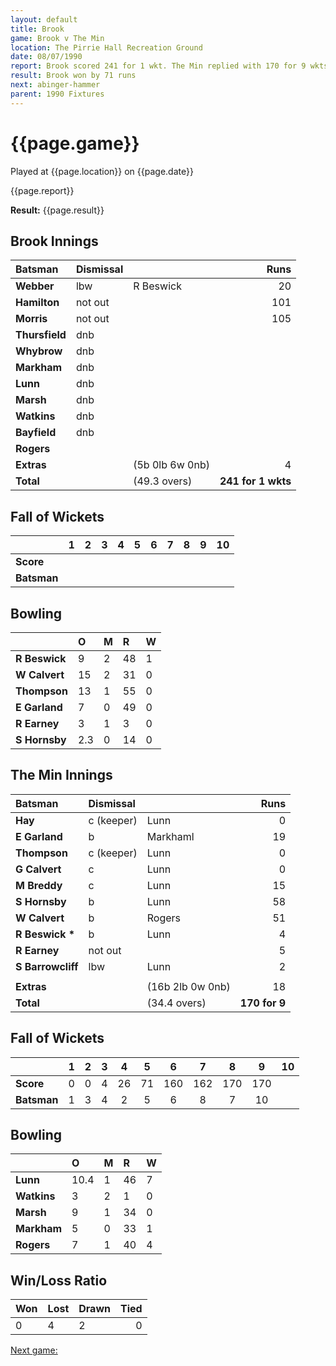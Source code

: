 ```yaml
---
layout: default
title: Brook
game: Brook v The Min
location: The Pirrie Hall Recreation Ground
date: 08/07/1990
report: Brook scored 241 for 1 wkt. The Min replied with 170 for 9 wkts (all out)
result: Brook won by 71 runs
next: abinger-hammer
parent: 1990 Fixtures
---
```


# {{page.game}}

Played at {{page.location}} on {{page.date}}

{{page.report}}

**Result:** {{page.result}}

## Brook Innings

| Batsman | Dismissal |  | Runs |
|:---|:---|---|---:|
| **Webber** | lbw | R Beswick | 20 | 
| **Hamilton** | not out |  | 101 | 
| **Morris** | not out |  | 105 | 
| **Thursfield** | dnb |  |  | 
| **Whybrow** | dnb |  |  | 
| **Markham** | dnb |  |  |
| **Lunn** | dnb |  |  | 
| **Marsh** | dnb |  |  |
| **Watkins** | dnb |  |  | 
| **Bayfield** | dnb |  |  | 
| **Rogers** |  |  |  |
| **Extras** | | (5b 0lb 6w 0nb) | 4 | 
| **Total** | | (49.3 overs) | **241 for 1 wkts** | 

## Fall of Wickets

| | 1 | 2 | 3 | 4 | 5 | 6 | 7 | 8 | 9 | 10 |
|---|:---:|:---:|:---:|:---:|:---:|:---:|:---:|:---:|:---:|:---:|
| **Score** |  |  |  |  |  |  |  |  |  |  |
| **Batsman** |  |  |  |  |  |  |  |  |  |  |

## Bowling

| | O | M | R | W |
|---|:---|:---|:---|:---|
| **R Beswick** | 9 | 2 | 48 | 1 | 
| **W Calvert** | 15 | 2 | 31 | 0 | 
| **Thompson** | 13 | 1 | 55 | 0 | 
| **E Garland** | 7 | 0 | 49 | 0 | 
| **R Earney** | 3 | 1 | 3 | 0 |
| **S Hornsby** | 2.3 | 0 | 14 | 0 |

## The Min Innings

| Batsman | Dismissal |  | Runs |
|:---|:---|---|---:|
| **Hay** | c (keeper) | Lunn | 0 | 
| **E Garland** | b | Markhaml | 19 | 
| **Thompson** | c (keeper) | Lunn | 0 | 
| **G Calvert** | c | Lunn | 0 | 
| **M Breddy** | c  | Lunn | 15 | 
| **S Hornsby** | b | Lunn | 58 | 
| **W Calvert** | b | Rogers | 51 | 
| **R Beswick &#42;** | b | Lunn | 4 | 
| **R Earney** | not out |  | 5 | 
| **S Barrowcliff** | lbw | Lunn | 2 | 
|  |  |  |  | 
| **Extras** | | (16b 2lb 0w 0nb) | 18 | 
| **Total** | | (34.4 overs) | **170 for 9** | 

## Fall of Wickets

| | 1 | 2 | 3 | 4 | 5 | 6 | 7 | 8 | 9 | 10 |
|---|:---:|:---:|:---:|:---:|:---:|:---:|:---:|:---:|:---:|:---:|
| **Score** | 0 | 0 | 4 | 26 | 71 | 160 | 162 | 170 | 170 |  | 
| **Batsman** | 1 | 3 | 4 | 2 | 5 | 6 | 8 | 7 | 10 |  | 

## Bowling

| | O | M | R | W |
|---|:---|:---|:---|:---|
| **Lunn** | 10.4 | 1 | 46 | 7 | 
| **Watkins** | 3 | 2 | 1 | 0 | 
| **Marsh** | 9 | 1 | 34 | 0 | 
| **Markham** | 5 | 0 | 33 | 1 | 
| **Rogers** | 7 | 1 | 40 | 4 | 

## Win/Loss Ratio

| Won | Lost | Drawn | Tied |
|:---|:---|:---|---:|
| 0 | 4 | 2 | 0 |

[Next game:]({{page.next}})